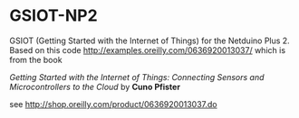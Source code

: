 GSIOT-NP2
=========

GSIOT (Getting Started with the Internet of Things) for the Netduino Plus 2.  Based on this code http://examples.oreilly.com/0636920013037/ which is from the book 

_Getting Started with the Internet of Things: Connecting Sensors and Microcontrollers to the Cloud_ by **Cuno Pfister**

see http://shop.oreilly.com/product/0636920013037.do

